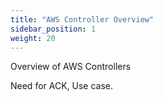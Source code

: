 ```yaml
---
title: "AWS Controller Overview"
sidebar_position: 1
weight: 20
---
```


Overview of AWS Controllers 

Need for ACK, Use case.


